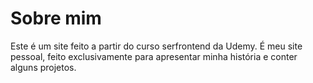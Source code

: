 # Sobre mim
Este é um site feito a partir do curso serfrontend da Udemy. É meu site pessoal, feito exclusivamente para apresentar minha história e conter alguns projetos.
